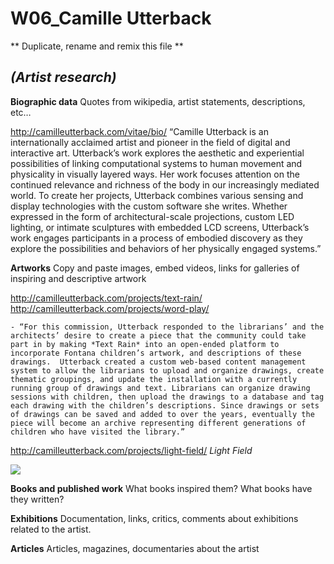 # W06_Camille Utterback
** Duplicate, rename and remix this file **

## *(Artist research)*

**Biographic data**
Quotes from wikipedia, artist statements, descriptions, etc…

http://camilleutterback.com/vitae/bio/
“Camille Utterback is an internationally acclaimed artist and pioneer in the field of digital and interactive art. Utterback’s work explores the aesthetic and experiential possibilities of linking computational systems to human movement and physicality in visually layered ways. Her work focuses attention on the continued relevance and richness of the body in our increasingly mediated world. To create her projects, Utterback combines various sensing and display technologies with the custom software she writes. Whether expressed in the form of architectural-scale projections, custom LED lighting, or intimate sculptures with embedded LCD screens, Utterback’s work engages participants in a process of embodied discovery as they explore the possibilities and behaviors of her physically engaged systems.”

**Artworks**
Copy and paste images, embed videos, links for galleries of inspiring and descriptive artwork

http://camilleutterback.com/projects/text-rain/
http://camilleutterback.com/projects/word-play/

    - “For this commission, Utterback responded to the librarians’ and the architects’ desire to create a piece that the community could take part in by making *Text Rain* into an open-ended platform to incorporate Fontana children’s artwork, and descriptions of these drawings.  Utterback created a custom web-based content management system to allow the librarians to upload and organize drawings, create thematic groupings, and update the installation with a currently running group of drawings and text. Librarians can organize drawing sessions with children, then upload the drawings to a database and tag each drawing with the children’s descriptions. Since drawings or sets of drawings can be saved and added to over the years, eventually the piece will become an archive representing different generations of children who have visited the library.”

http://camilleutterback.com/projects/light-field/
 *Light Field*

![](https://paper-attachments.dropbox.com/s_944F33E7FD608F240763486342C068339494D1FA693A4ACA507DF0975936199A_1638296905191_Camille+Utterback+Light+Field.png)


 
 
**Books and published work**
What books inspired them?
What books have they written?

**Exhibitions**
Documentation, links, critics, comments about exhibitions related to the artist.

**Articles**
Articles, magazines, documentaries about the artist

